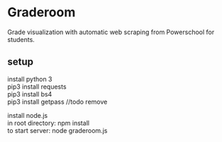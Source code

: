 # Graderoom
Grade visualization with automatic web scraping from Powerschool for students.

## setup  
install python 3  
pip3 install requests  
pip3 install bs4  
pip3 install getpass //todo remove

install node.js  
in root directory: npm install  
to start server: node graderoom.js


